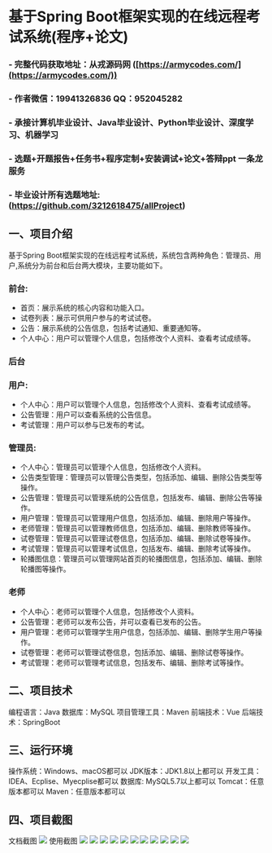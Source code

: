 基于Spring Boot框架实现的在线远程考试系统(程序+论文)
=
### - 完整代码获取地址：从戎源码网 ([https://armycodes.com/](https://armycodes.com/))
### - 作者微信：19941326836  QQ：952045282 
### - 承接计算机毕业设计、Java毕业设计、Python毕业设计、深度学习、机器学习
### - 选题+开题报告+任务书+程序定制+安装调试+论文+答辩ppt 一条龙服务
### - 毕业设计所有选题地址:(https://github.com/3212618475/allProject)


一、项目介绍
---
基于Spring Boot框架实现的在线远程考试系统，系统包含两种角色：管理员、用户,系统分为前台和后台两大模块，主要功能如下。
### 前台:
- 首页：展示系统的核心内容和功能入口。
- 试卷列表：展示可供用户参与的考试试卷。
- 公告：展示系统的公告信息，包括考试通知、重要通知等。
- 个人中心：用户可以管理个人信息，包括修改个人资料、查看考试成绩等。

 
### 后台
### 用户:
- 个人中心：用户可以管理个人信息，包括修改个人资料、查看考试成绩等。
- 公告管理：用户可以查看系统的公告信息。
- 考试管理：用户可以参与已发布的考试。
  
### 管理员:
- 个人中心：管理员可以管理个人信息，包括修改个人资料。
- 公告类型管理：管理员可以管理公告类型，包括添加、编辑、删除公告类型等操作。
- 公告管理：管理员可以管理系统的公告信息，包括发布、编辑、删除公告等操作。
- 用户管理：管理员可以管理用户信息，包括添加、编辑、删除用户等操作。
- 老师管理：管理员可以管理教师信息，包括添加、编辑、删除教师等操作。
- 试卷管理：管理员可以管理试卷信息，包括添加、编辑、删除试卷等操作。
- 考试管理：管理员可以管理考试信息，包括发布、编辑、删除考试等操作。
- 轮播图信息：管理员可以管理网站首页的轮播图信息，包括添加、编辑、删除轮播图等操作。

### 老师
- 个人中心：老师可以管理个人信息，包括修改个人资料。
- 公告管理：老师可以发布公告，并可以查看已发布的公告。
- 用户管理：老师可以管理学生用户信息，包括添加、编辑、删除学生用户等操作。
- 试卷管理：老师可以管理试卷信息，包括添加、编辑、删除试卷等操作。
- 考试管理：老师可以管理考试信息，包括发布、编辑、删除考试等操作。

  
二、项目技术
---
编程语言：Java
数据库：MySQL
项目管理工具：Maven
前端技术：Vue
后端技术：SpringBoot

三、运行环境
---
操作系统：Windows、macOS都可以
JDK版本：JDK1.8以上都可以
开发工具：IDEA、Ecplise、Myecplise都可以
数据库: MySQL5.7以上都可以
Tomcat：任意版本都可以
Maven：任意版本都可以

四、项目截图
---
文档截图
![](limage/2.png)
使用截图
![](image/1.png)
![](image/2.png)
![](image/3.png)
![](image/4.png)
![](image/5.png)
![](image/6.png)
![](image/7.png)
![](image/8.png)
![](image/9.png)
![](image/10.png)
![](image/11.png)
